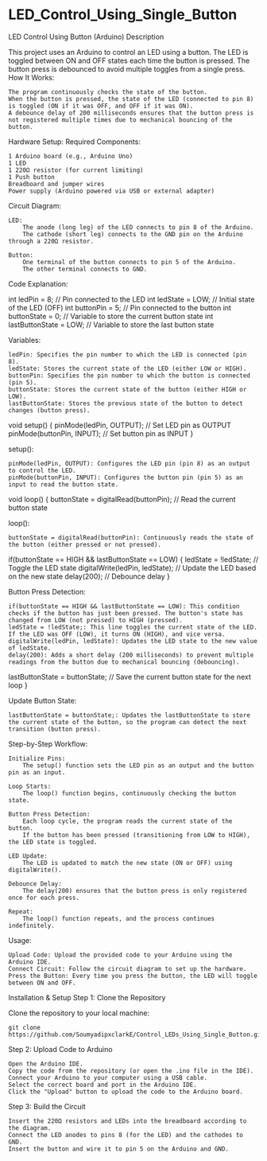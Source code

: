 # LED_Control_Using_Single_Button
  LED Control Using Button (Arduino)
Description

This project uses an Arduino to control an LED using a button. The LED is toggled between ON and OFF states each time the button is pressed. The button press is debounced to avoid multiple toggles from a single press.
How It Works:

    The program continuously checks the state of the button.
    When the button is pressed, the state of the LED (connected to pin 8) is toggled (ON if it was OFF, and OFF if it was ON).
    A debounce delay of 200 milliseconds ensures that the button press is not registered multiple times due to mechanical bouncing of the button.

Hardware Setup:
Required Components:

    1 Arduino board (e.g., Arduino Uno)
    1 LED
    1 220Ω resistor (for current limiting)
    1 Push button
    Breadboard and jumper wires
    Power supply (Arduino powered via USB or external adapter)

Circuit Diagram:

    LED:
        The anode (long leg) of the LED connects to pin 8 of the Arduino.
        The cathode (short leg) connects to the GND pin on the Arduino through a 220Ω resistor.

    Button:
        One terminal of the button connects to pin 5 of the Arduino.
        The other terminal connects to GND.

Code Explanation:

int ledPin = 8;             // Pin connected to the LED
int ledState = LOW;         // Initial state of the LED (OFF)
int buttonPin = 5;          // Pin connected to the button
int buttonState = 0;        // Variable to store the current button state
int lastButtonState = LOW;  // Variable to store the last button state

Variables:

    ledPin: Specifies the pin number to which the LED is connected (pin 8).
    ledState: Stores the current state of the LED (either LOW or HIGH).
    buttonPin: Specifies the pin number to which the button is connected (pin 5).
    buttonState: Stores the current state of the button (either HIGH or LOW).
    lastButtonState: Stores the previous state of the button to detect changes (button press).

void setup() {
  pinMode(ledPin, OUTPUT);   // Set LED pin as OUTPUT
  pinMode(buttonPin, INPUT); // Set button pin as INPUT
}

setup():

    pinMode(ledPin, OUTPUT): Configures the LED pin (pin 8) as an output to control the LED.
    pinMode(buttonPin, INPUT): Configures the button pin (pin 5) as an input to read the button state.

void loop() {
  buttonState = digitalRead(buttonPin);  // Read the current button state

loop():

    buttonState = digitalRead(buttonPin): Continuously reads the state of the button (either pressed or not pressed).

  if(buttonState == HIGH && lastButtonState == LOW) {
    ledState = !ledState;                // Toggle the LED state
    digitalWrite(ledPin, ledState);      // Update the LED based on the new state
    delay(200);                          // Debounce delay
  }

Button Press Detection:

    if(buttonState == HIGH && lastButtonState == LOW): This condition checks if the button has just been pressed. The button's state has changed from LOW (not pressed) to HIGH (pressed).
    ledState = !ledState;: This line toggles the current state of the LED. If the LED was OFF (LOW), it turns ON (HIGH), and vice versa.
    digitalWrite(ledPin, ledState): Updates the LED state to the new value of ledState.
    delay(200): Adds a short delay (200 milliseconds) to prevent multiple readings from the button due to mechanical bouncing (debouncing).

  lastButtonState = buttonState;   // Save the current button state for the next loop
}

Update Button State:

    lastButtonState = buttonState;: Updates the lastButtonState to store the current state of the button, so the program can detect the next transition (button press).

Step-by-Step Workflow:

    Initialize Pins:
        The setup() function sets the LED pin as an output and the button pin as an input.

    Loop Starts:
        The loop() function begins, continuously checking the button state.

    Button Press Detection:
        Each loop cycle, the program reads the current state of the button.
        If the button has been pressed (transitioning from LOW to HIGH), the LED state is toggled.

    LED Update:
        The LED is updated to match the new state (ON or OFF) using digitalWrite().

    Debounce Delay:
        The delay(200) ensures that the button press is only registered once for each press.

    Repeat:
        The loop() function repeats, and the process continues indefinitely.

Usage:

    Upload Code: Upload the provided code to your Arduino using the Arduino IDE.
    Connect Circuit: Follow the circuit diagram to set up the hardware.
    Press the Button: Every time you press the button, the LED will toggle between ON and OFF.

Installation & Setup
Step 1: Clone the Repository

Clone the repository to your local machine:

    git clone https://github.com/SoumyadipxclarkE/Control_LEDs_Using_Single_Button.git

Step 2: Upload Code to Arduino

    Open the Arduino IDE.
    Copy the code from the repository (or open the .ino file in the IDE).
    Connect your Arduino to your computer using a USB cable.
    Select the correct board and port in the Arduino IDE.
    Click the "Upload" button to upload the code to the Arduino board.

Step 3: Build the Circuit

    Insert the 220Ω resistors and LEDs into the breadboard according to the diagram.
    Connect the LED anodes to pins 8 (for the LED) and the cathodes to GND.
    Insert the button and wire it to pin 5 on the Arduino and GND.
